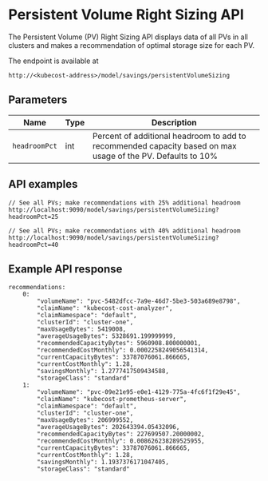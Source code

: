 Persistent Volume Right Sizing API
====================================

The Persistent Volume (PV) Right Sizing API displays data of all PVs in all clusters and makes a recommendation of optimal storage size for each PV.

The endpoint is available at
```
http://<kubecost-address>/model/savings/persistentVolumeSizing
```

## Parameters
| Name | Type | Description |
|------|------|-------------|
| `headroomPct` | int | Percent of additional headroom to add to recommended capacity based on max usage of the PV. Defaults to 10% |

## API examples

```
// See all PVs; make recommendations with 25% additional headroom 
http://localhost:9090/model/savings/persistentVolumeSizing?headroomPct=25

// See all PVs; make recommendations with 40% additional headroom 
http://localhost:9090/model/savings/persistentVolumeSizing?headroomPct=40
```

## Example API response

```
recommendations:
    0:
        "volumeName": "pvc-5482dfcc-7a9e-46d7-5be3-503a689e8798",
        "claimName": "kubecost-cost-analyzer",
        "claimNamespace": "default",
        "clusterId": "cluster-one",
        "maxUsageBytes": 5419008,
        "averageUsageBytes": 5328691.199999999,
        "recommendedCapacityBytes": 5960908.800000001,
        "recommendedCostMonthly": 0.0002258249056541314,
        "currentCapacityBytes": 33787076061.866665,
        "currentCostMonthly": 1.28,
        "savingsMonthly": 1.2777417509434588,
        "storageClass": "standard"
    1:
        "volumeName": "pvc-09e21e95-e0e1-4129-775a-4fc6f1f29e45",
        "claimName": "kubecost-prometheus-server",
        "claimNamespace": "default",
        "clusterId": "cluster-one",
        "maxUsageBytes": 206999552,
        "averageUsageBytes": 202643394.05432096,
        "recommendedCapacityBytes": 227699507.20000002,
        "recommendedCostMonthly": 0.008626238289525955,
        "currentCapacityBytes": 33787076061.866665,
        "currentCostMonthly": 1.28,
        "savingsMonthly": 1.1937376171047405,
        "storageClass": "standard"
```
<!--- {"article":"","section":"8454342470679","permissiongroup":"1500001277122"} --->